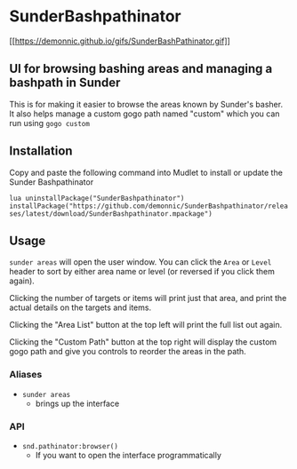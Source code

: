 # SunderBashpathinator

[[https://demonnic.github.io/gifs/SunderBashPathinator.gif]]

## UI for browsing bashing areas and managing a bashpath in Sunder

This is for making it easier to browse the areas known by Sunder's basher. It also helps manage a custom gogo path named "custom" which you can run using `gogo custom`

## Installation

Copy and paste the following command into Mudlet to install or update the Sunder Bashpathinator

`lua uninstallPackage("SunderBashpathinator") installPackage("https://github.com/demonnic/SunderBashpathinator/releases/latest/download/SunderBashpathinator.mpackage")`

## Usage

`sunder areas` will open the user window. You can click the `Area` or `Level` header to sort by either area name or level (or reversed if you click them again).

Clicking the number of targets or items will print just that area, and print the actual details on the targets and items.

Clicking the "Area List" button at the top left will print the full list out again.

Clicking the "Custom Path" button at the top right will display the custom gogo path and give you controls to reorder the areas in the path.

### Aliases

* `sunder areas`
  * brings up the interface

### API

* `snd.pathinator:browser()`
  * If you want to open the interface programmatically
